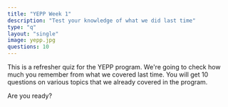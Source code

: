 ```yaml
---
title: "YEPP Week 1"
description: "Test your knowledge of what we did last time"
type: "q"
layout: "single"
image: yepp.jpg
questions: 10
---
```


This is a refresher quiz for the YEPP program. We're going to check how much you remember from what we covered last time. You will get 10 questions on various topics that we already covered in the program. 

Are you ready?
